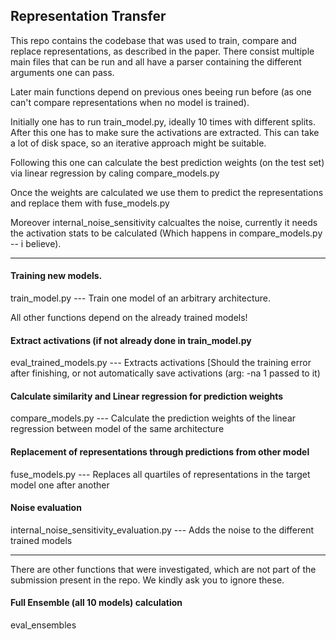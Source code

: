 ## Representation Transfer

This repo contains the codebase that was used to train, compare and replace representations, as described in the paper. There consist multiple main files that can be run and all
have a parser containing the different arguments one can pass.

Later main functions depend on previous ones beeing run before (as one can't compare representations when no model is trained).

Initially one has to run train_model.py, ideally 10 times with different splits. After this one has to make sure the activations are extracted. This can take a lot of disk space,
so an iterative approach might be suitable.

Following this one can calculate the best prediction weights (on the test set) via linear regression by caling compare_models.py

Once the weights are calculated we use them to predict the representations and replace them with fuse_models.py

Moreover internal_noise_sensitivity calcualtes the noise, currently it needs the activation stats to be calculated
(Which happens in compare_models.py -- i believe).

-----

#### Training new models.

train_model.py --- Train one model of an arbitrary architecture.

All other functions depend on the already trained models!

#### Extract activations (if not already done in train_model.py

eval_trained_models.py --- Extracts activations [Should the training error after finishing, or not automatically save activations (arg: -na 1 passed to it)

#### Calculate similarity and Linear regression for prediction weights

compare_models.py --- Calculate the prediction weights of the linear regression between model of the same architecture

#### Replacement of representations through predictions from other model

fuse_models.py --- Replaces all quartiles of representations in the target model one after another

#### Noise evaluation

internal_noise_sensitivity_evaluation.py --- Adds the noise to the different trained models

-----

There are other functions that were investigated, which are not part of the submission present in the repo. We kindly ask you to ignore these.

#### Full Ensemble (all 10 models) calculation

eval_ensembles
